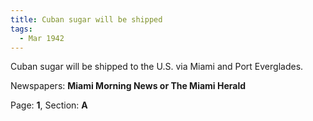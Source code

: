 ```yaml
---  
title: Cuban sugar will be shipped  
tags:  
  - Mar 1942  
---  
```

  
Cuban sugar will be shipped to the U.S. via Miami and Port Everglades.  
  
Newspapers: **Miami Morning News or The Miami Herald**  
  
Page: **1**, Section: **A** 
